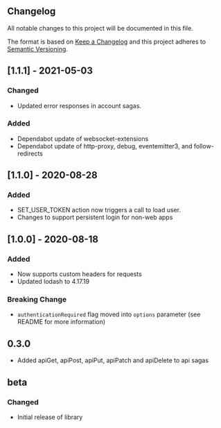 ## Changelog

All notable changes to this project will be documented in this file.

The format is based on [Keep a Changelog](https://keepachangelog.com/en/1.0.0/) and this project adheres to [Semantic Versioning](https://semver.org/spec/v2.0.0.html).

## [1.1.1] - 2021-05-03

### Changed

- Updated error responses in account sagas.

### Added

- Dependabot update of websocket-extensions
- Dependabot update of http-proxy, debug, eventemitter3, and follow-redirects

## [1.1.0] - 2020-08-28

### Added

- SET_USER_TOKEN action now triggers a call to load user.
- Changes to support persistent login for non-web apps

## [1.0.0] - 2020-08-18

### Added

- Now supports custom headers for requests
- Updated lodash to 4.17.19

### Breaking Change

- `authenticationRequired` flag moved into `options` parameter (see README for more information)

## 0.3.0

- Added apiGet, apiPost, apiPut, apiPatch and apiDelete to api sagas

## beta

### Changed

- Initial release of library
